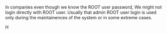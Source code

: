 

In companies even though we know the ROOT user password, We might not login directly with ROOT user. Usually that admin ROOT user login is used only during the maintainences of the system or in some extreme cases.

H
